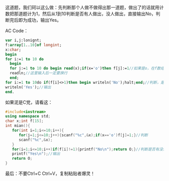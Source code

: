 这道题，我们珂以这么做：先判断那个人做不做得出那一道题，做出了的话就用计数把那道题计为1，然后从1到10判断是否有人做出，没人做出，直接输出No，判断完后即为成功，输出Yes。

AC Code：
```pascal
var i,j:lonignt;
f:array[1..10]of longint;
x:char;
begin
for i:=1 to 10 do
  begin
  for j:=1 to 10 do begin read(x);if(x='o')then f[j]:=1//如果是o，在f数组中将那道题计为1;end;
  readln;//这里输入后一定要换行
  end;
for i:=1 to 10do if(f[i]<>1)then begin writeln('No');halt;end;//判断，是否有没做出的题目
writeln('Yes');//输出
end.
```

如果泥是C党，请看这：
```cpp
#include<iostream>
using namespace std;
char x;int f[15];
int mian(){
   for(int i=1;i<=10;i++){
      for(j=1;j<=10;j++){scanf("%c",&x);if(x=='o')f[j]=1;}//判断
      scanf("%c",&x);
   }
   for(i=1;i<=10;i++)if(f[i]!=1){printf("No\n");return O;}//判断是否有没做出的
   printf("Yes\n");//输出
   return O;
}
```

最后：不要Ctrl+C Ctrl+V，复制粘贴者爆灵！
